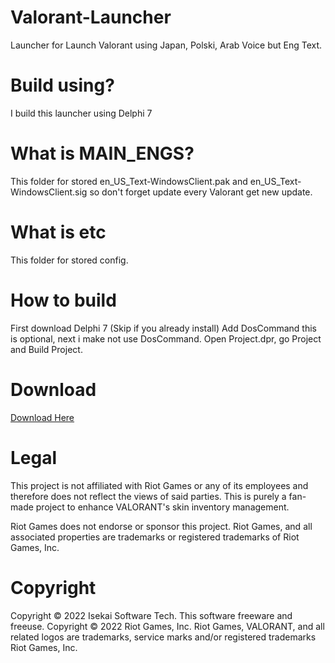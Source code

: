 # Valorant-Launcher
Launcher for Launch Valorant using Japan, Polski, Arab Voice but Eng Text.

# Build using?
I build this launcher using Delphi 7

# What is MAIN_ENGS?
This folder for stored en_US_Text-WindowsClient.pak and en_US_Text-WindowsClient.sig so don't forget update every Valorant get new update.

# What is etc
This folder for stored config.

# How to build
First download Delphi 7 (Skip if you already install)
Add DosCommand this is optional, next i make not use DosCommand.
Open Project.dpr, go Project and Build Project.

# Download
[Download Here](https://github.com/isekai-id/Valorant-Launcher/releases)

# Legal
This project is not affiliated with Riot Games or any of its employees and therefore does not reflect the views of said parties. This is purely a fan-made project to enhance VALORANT's skin inventory management.

Riot Games does not endorse or sponsor this project. Riot Games, and all associated properties are trademarks or registered trademarks of Riot Games, Inc.

# Copyright
Copyright © 2022 Isekai Software Tech. This software freeware and freeuse.
Copyright © 2022 Riot Games, Inc. Riot Games, VALORANT, and all related logos are trademarks, service marks and/or registered trademarks Riot Games, Inc.
